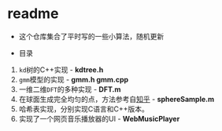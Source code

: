 # readme

- 这个仓库集合了平时写的一些小算法，随机更新

- 目录
1. `kd`树的C++实现   - **kdtree.h**
2. `gmm`模型的实现	- **gmm.h gmm.cpp**
3. 一维二维`DFT`的多种实现	- **DFT.m**
4. 在球面生成完全均匀的点，方法参考自[知乎](https://zhuanlan.zhihu.com/p/25998937?group_id=829506039526354944) - **sphereSample.m**
5. 哈希表实现，分别实现C语言和C++版本。
6. 实现了一个网页音乐播放器的UI - **WebMusicPlayer**
